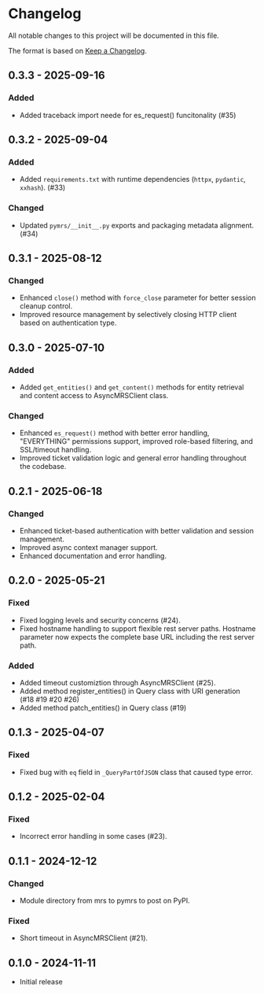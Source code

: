 # Changelog

All notable changes to this project will be documented in this file.

The format is based on [Keep a Changelog](https://keepachangelog.com/en/1.0.0/).

## 0.3.3 - 2025-09-16

### Added

- Added traceback import neede for es_request() funcitonality (#35)

## 0.3.2 - 2025-09-04

### Added

- Added `requirements.txt` with runtime dependencies (`httpx`, `pydantic`, `xxhash`). (#33)

### Changed

- Updated `pymrs/__init__.py` exports and packaging metadata alignment. (#34)

## 0.3.1 - 2025-08-12

### Changed

- Enhanced `close()` method with `force_close` parameter for better session cleanup control.
- Improved resource management by selectively closing HTTP client based on authentication type.

## 0.3.0 - 2025-07-10

### Added

- Added `get_entities()` and `get_content()` methods for entity retrieval and content access to AsyncMRSClient class.

### Changed

- Enhanced `es_request()` method with better error handling, "EVERYTHING" permissions support, improved role-based filtering, and SSL/timeout handling.
- Improved ticket validation logic and general error handling throughout the codebase.

## 0.2.1 - 2025-06-18

### Changed

- Enhanced ticket-based authentication with better validation and session management.
- Improved async context manager support.
- Enhanced documentation and error handling.

## 0.2.0 - 2025-05-21

### Fixed 

- Fixed logging levels and security concerns (#24).
- Fixed hostname handling to support flexible rest server paths. Hostname parameter now expects the complete base URL including the rest server path.

### Added

- Added timeout customiztion through AsyncMRSClient (#25).
- Added method register_entities() in Query class with URI generation (#18 #19 #20 #26)
- Added method patch_entities() in Query class (#19)

## 0.1.3 - 2025-04-07

### Fixed

- Fixed bug with `eq` field in `_QueryPartOfJSON` class that caused type error.

## 0.1.2 - 2025-02-04

### Fixed

- Incorrect error handling in some cases (#23).

## 0.1.1 - 2024-12-12

### Changed

- Module directory from mrs to pymrs to post on PyPI.

### Fixed

- Short timeout in AsyncMRSClient (#21).

## 0.1.0 - 2024-11-11

- Initial release


